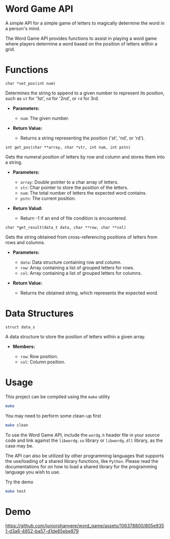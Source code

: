 # Word Game API

A simple API for a simple game of letters to magically determine the word in a person's mind.

The Word Game API provides functions to assist in playing a word game where players determine a word based on the position of letters within a grid.

# Functions

`char *set_pos(int num)`

Determines the string to append to a given number to represent its position, such as `st` for '1st', `nd` for '2nd', or `rd` for 3rd.

- **Parameters:**

	- `num`: The given number.

- **Return Value:**

	- Returns a string representing the position ('st', 'nd', or 'rd').

`int get_pos(char **array, char *str, int num, int pstn)`

Gets the numeral position of letters by row and column and stores them into a string.

- **Parameters:**

	- `array`: Double pointer to a char array of letters.
	- `str`: Char pointer to store the position of the letters.
	- `num`: The total number of letters the expected word contains.
	- `pstn`: The current position.

- **Return Valud:**

	- Return -1 if an end of file condition is encountered.

`char *get_result(data_t data, char **row, char **col)`

Gets the string obtained from cross-referencing positions of letters from rows and columns.

- **Parameters:**

	- `data`: Data structure containing row and column.
	- `row`: Array containing a list of grouped letters for rows.
	- `col`: Array containing a list of grouped letters for columns.

- **Return Value:**

	- Returns the obtained string, which represents the expected word.

# Data Structures

`struct data_s`

A data structure to store the position of letters within a given array.

- **Members:**

	- `row`: Row position.
	- `col`: Column position.

# Usage

This project can be compiled using the `make` utility

```bash
make
```

You may need to perform some clean-up first

```bash
make clean
```
To use the Word Game API, include the `wordg.h` header file in your source code and link against the `libwordg.so` library or `libwordg.dll` library, as the case may be.

The API can also be utilized by other programming languages that supports the use/loading of a shared library functions, like `Python`. Please read the documentations for on how to load a shared library for the programming language you wish to use.

Try the demo

```bash
make test
```

# Demo
https://github.com/juniorohanyere/word_game/assets/106378800/805e9351-d3a6-4852-ba57-d1de85ebe879
